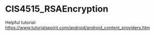 # CIS4515_RSAEncryption

Helpful tutorial:  https://www.tutorialspoint.com/android/android_content_providers.htm 
